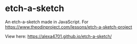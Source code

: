 # etch-a-sketch
An etch-a-sketch made in JavaScript. For https://www.theodinproject.com/lessons/etch-a-sketch-project

View here: https://alexa4701.github.io/etch-a-sketch/
